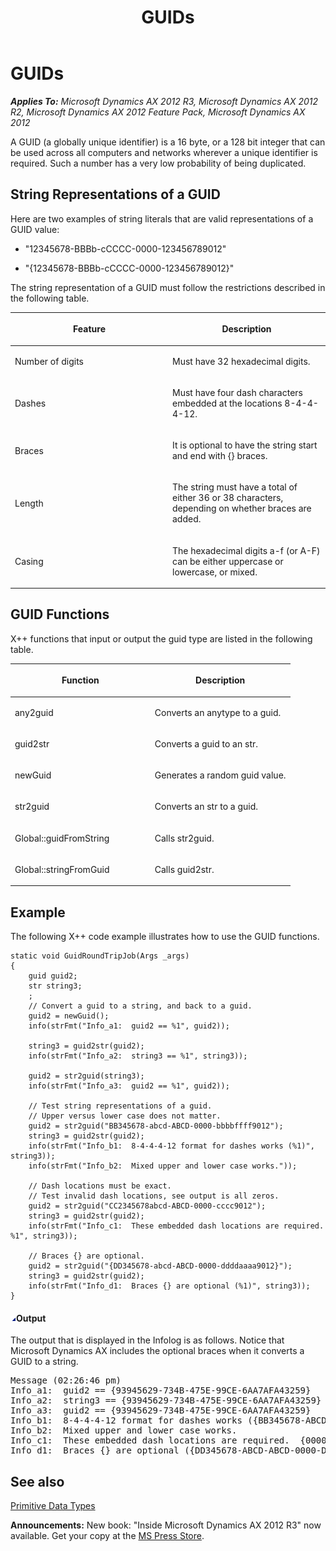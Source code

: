 ﻿---
title: GUIDs
TOCTitle: GUIDs
ms:assetid: 14ae701e-530b-48ed-a363-7f1292ce54ef
ms:mtpsurl: https://msdn.microsoft.com/en-us/library/Cc967363(v=AX.60)
ms:contentKeyID: 35240606
ms.date: 05/18/2015
mtps_version: v=AX.60
---

# GUIDs 


_**Applies To:** Microsoft Dynamics AX 2012 R3, Microsoft Dynamics AX 2012 R2, Microsoft Dynamics AX 2012 Feature Pack, Microsoft Dynamics AX 2012_

A GUID (a globally unique identifier) is a 16 byte, or a 128 bit integer that can be used across all computers and networks wherever a unique identifier is required. Such a number has a very low probability of being duplicated.

## String Representations of a GUID

Here are two examples of string literals that are valid representations of a GUID value:

  - "12345678-BBBb-cCCCC-0000-123456789012"

  - "{12345678-BBBb-cCCCC-0000-123456789012}"

The string representation of a GUID must follow the restrictions described in the following table.

<table>
<colgroup>
<col style="width: 50%" />
<col style="width: 50%" />
</colgroup>
<thead>
<tr class="header">
<th><p>Feature</p></th>
<th><p>Description</p></th>
</tr>
</thead>
<tbody>
<tr class="odd">
<td><p>Number of digits</p></td>
<td><p>Must have 32 hexadecimal digits.</p></td>
</tr>
<tr class="even">
<td><p>Dashes</p></td>
<td><p>Must have four dash characters embedded at the locations 8-4-4-4-12.</p></td>
</tr>
<tr class="odd">
<td><p>Braces</p></td>
<td><p>It is optional to have the string start and end with {} braces.</p></td>
</tr>
<tr class="even">
<td><p>Length</p></td>
<td><p>The string must have a total of either 36 or 38 characters, depending on whether braces are added.</p></td>
</tr>
<tr class="odd">
<td><p>Casing</p></td>
<td><p>The hexadecimal digits a-f (or A-F) can be either uppercase or lowercase, or mixed.</p></td>
</tr>
</tbody>
</table>


## GUID Functions

X++ functions that input or output the guid type are listed in the following table.

<table>
<colgroup>
<col style="width: 50%" />
<col style="width: 50%" />
</colgroup>
<thead>
<tr class="header">
<th><p>Function</p></th>
<th><p>Description</p></th>
</tr>
</thead>
<tbody>
<tr class="odd">
<td><p>any2guid</p></td>
<td><p>Converts an anytype to a guid.</p></td>
</tr>
<tr class="even">
<td><p>guid2str</p></td>
<td><p>Converts a guid to an str.</p></td>
</tr>
<tr class="odd">
<td><p>newGuid</p></td>
<td><p>Generates a random guid value.</p></td>
</tr>
<tr class="even">
<td><p>str2guid</p></td>
<td><p>Converts an str to a guid.</p></td>
</tr>
<tr class="odd">
<td><p>Global::guidFromString</p></td>
<td><p>Calls str2guid.</p></td>
</tr>
<tr class="even">
<td><p>Global::stringFromGuid</p></td>
<td><p>Calls guid2str.</p></td>
</tr>
</tbody>
</table>


## Example

The following X++ code example illustrates how to use the GUID functions.

    static void GuidRoundTripJob(Args _args)
    {
        guid guid2;
        str string3;
        ;
        // Convert a guid to a string, and back to a guid.
        guid2 = newGuid();
        info(strFmt("Info_a1:  guid2 == %1", guid2));
    
        string3 = guid2str(guid2);
        info(strFmt("Info_a2:  string3 == %1", string3));
    
        guid2 = str2guid(string3);
        info(strFmt("Info_a3:  guid2 == %1", guid2));
        
        // Test string representations of a guid.
        // Upper versus lower case does not matter.
        guid2 = str2guid("BB345678-abcd-ABCD-0000-bbbbffff9012");
        string3 = guid2str(guid2);
        info(strFmt("Info_b1:  8-4-4-4-12 format for dashes works (%1)", string3));
        info(strFmt("Info_b2:  Mixed upper and lower case works."));
    
        // Dash locations must be exact.
        // Test invalid dash locations, see output is all zeros.
        guid2 = str2guid("CC2345678abcd-ABCD-0000-cccc9012");
        string3 = guid2str(guid2);
        info(strFmt("Info_c1:  These embedded dash locations are required.  %1", string3));
    
        // Braces {} are optional.
        guid2 = str2guid("{DD345678-abcd-ABCD-0000-ddddaaaa9012}");
        string3 = guid2str(guid2);
        info(strFmt("Info_d1:  Braces {} are optional (%1)", string3));
    }

#### ![Cc967363.collapse\_all(en-us,AX.60).gif](images/Gg863931.collapse_all(en-us,AX.60).gif "Cc967363.collapse_all(en-us,AX.60).gif")Output

The output that is displayed in the Infolog is as follows. Notice that Microsoft Dynamics AX includes the optional braces when it converts a GUID to a string.

<pre IsFakePre="true" xmlns="http://www.w3.org/1999/xhtml">Message (02:26:46 pm)
Info_a1:  guid2 == {93945629-734B-475E-99CE-6AA7AFA43259}
Info_a2:  string3 == {93945629-734B-475E-99CE-6AA7AFA43259}
Info_a3:  guid2 == {93945629-734B-475E-99CE-6AA7AFA43259}
Info_b1:  8-4-4-4-12 format for dashes works ({BB345678-ABCD-ABCD-0000-BBBBFFFF9012})
Info_b2:  Mixed upper and lower case works.
Info_c1:  These embedded dash locations are required.  {00000000-0000-0000-0000-000000000000}
Info_d1:  Braces {} are optional ({DD345678-ABCD-ABCD-0000-DDDDAAAA9012})</pre>


## See also

[Primitive Data Types](primitive-data-types.md)

  
**Announcements:** New book: "Inside Microsoft Dynamics AX 2012 R3" now available. Get your copy at the [MS Press Store](https://www.microsoftpressstore.com/store/inside-microsoft-dynamics-ax-2012-r3-9780735685109).

